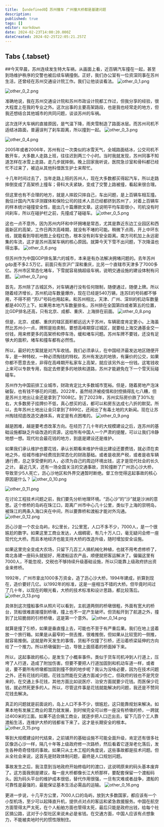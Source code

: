 ```yaml
---
title: 【undefined0】苏州撞车 广州撞大桥都是基建问题
description: 
published: true
tags: []
editor: markdown
date: 2024-02-23T14:00:20.000Z
dateCreated: 2024-02-25T22:05:21.257Z
---
```


## Tabs {.tabset}

##今天早晨，苏州连续发生特大车祸，从画面上看，近百辆汽车撞在一起，甚至到场维护秩序的交警也被后续车辆撞倒。正好，我们办公室有一位资深同事在苏州生活，还曾经在苏州交通设计院工作。我们让他谈谈看法。
![other_0_1.png](https://img.bedtime.news/2024/02/26/65dbb9702543b.png)

![other_0_2.png](https://img.bedtime.news/2024/02/26/65dbb973dc3b1.png)


准确地说，我在苏州交通设计院和苏州市政设计院都工作过，但我分享的经验，很大程度上在我的专业之外。这次出事的主要高架路段，也是我也经常走的地方，但我还想结合其他城市的共同问题，谈谈苏州的车祸。

这次连环大车祸的直接原因，是气温下降，雨夹雪制造了路面冰层。而苏州司机不适结冰路面，普遍误判了刹车距离，所以撞到一起。
![other_0_3.png](https://img.bedtime.news/2024/02/26/65dbb975d89d5.png)

![other_0_4.png](https://img.bedtime.news/2024/02/26/65dbb97a0b2f5.png)


2005年或者2006年，苏州有过一次类似的冰雪天气，全城路面结冰，公交司机不敢开车，大多数人走路上班，往往迟到两三个小时。当时我就发现，苏州同事不知道怎样在冰雪上走路，走几步就摔倒。晚上回家我听说，医院急诊室和骨科都已经忙不过来了，被迫从其他科借医生护士来帮忙。

十几年时间过去了，当年走路上班的苏州人，现在大多数都买得起汽车，所以走路摔倒变成了高架桥上撞车；骨科大夫紧缺，变成了交警上路被撞，看起来很合理。

但这里也有不合理的地方，就是人摔跤只摔自己，车出问题，是上百辆车相互撞。我估计国内汽车评测媒体和保险公司的技术人员已经都挤到苏州了，对着上百辆车的样本统计碰撞安全性，能出几十篇爆款文章。这说明平均车距很小，司机没有时间刹车，所以在碰护栏之前，先撞成了碰碰车。
![other_0_5.png](https://img.bedtime.news/2024/02/26/65dbb97ed8e41.png)


这也一点不意外，因为苏州内环和中环拥堵是常态，尤其是靠近东边工业园区和西面新区的高架，工作日两次高峰期，就没有不堵的可能。稍微下点雨，开上中环东线，就能看到导航地图上全程红色，根本没有刹车安全距离。南方司机加上永远密集的车流，这才是苏州高架车祸的核心原因。就算今天下雪不出问题，下次降温也得出事。
![other_0_6.png](https://img.bedtime.news/2024/02/26/65dbb9832506b.png)


但苏州作为中国GDP排名第六的城市，本来是有办法解决拥堵问题的。去年苏州gdp差不多2.5万亿，前面只有京沪广深和重庆，比另一个直辖市天津多了7000多亿。苏州市区常态化堵车，下雪就容易搞超级车祸，说明交通设施的建设体制有问题。
![other_0_7.png](https://img.bedtime.news/2024/02/26/65dbb9863da7c.png)


首先，苏州除了古城区外，对车辆通行没有任何限制，随便通过，随便上牌。所以随着经济增长，苏州机动车数量爆炸，现在已经是540万辆，连苏E的号码都不够用，不得不把 “苏U”号码也用起来。和苏州相比，天津、广州、深圳的机动车数量都是400万上下。如果用本地汽车数量排名，苏州排在全国第四或者第五的位置，比GDP排名还高，只有北京、成都、重庆、上海排在前面。
![other_0_8.png](https://img.bedtime.news/2024/02/26/65dbb98889961.png)


但是，北京、成都、重庆的辖区面积都远远大于苏州，车辆密度肯定更小。上海虽然比苏州小一点，牌照是拍卖制，要想高峰期穿过城区，就要给上海交通基金交一份钱，用来修更多的高架桥和停车场，缓和堵车问题。苏州车牌不要钱，还没有足够大的面积，堵车和撞车都有必然性。

所以，最好的方案就是对汽车收钱。我们必须承认，在中国经济最发达地区随便开车，是一种特权，一种必须掏钱的特权。苏州有发达的地铁，有廉价的公交，如果你都不愿意去坐，非得在高峰期开私家车上高架，就应该另外出一份钱。这笔钱收上来可以专款专用，指定去修更多的地铁和道路，苏州才能避免在下一个雪天玩碰碰车。

苏州作为中国前排工业城市，财政肯定比大多数城市宽裕。但是，随着房地产泡沫破裂，也有钱不够花的问题。2022年，虽然经济被疫情和封控搞得乱七八糟，但是苏州土地出让金还是拿到了1008亿。到了2023年，苏州实际房价跌了30%左右，大多数房子挂牌价不低，真心想买的话，都可以和房东达成七八折的默契。所以，去年苏州土地出让金只拿到了899亿，还闹出了有毒土地的大新闻。现在让苏州掏钱彻底改造交通体系，肯定是有点困难的。
![other_0_9.png](https://img.bedtime.news/2024/02/26/65dbb98ae6bd2.png)


越是困难，越是要考虑改革方向。在经历了几十年的大规模建设之后，连苏州的基础设施都缺乏升级改造的资源，这给所有中国人一个严肃的提醒，可以让我们冷静地想一想。现代社会最花钱的地方，到底是建设还是维护。

如果我们承认维护也要花钱，承认长期看来维护升级比建设还要费钱，就必须在卖地之外，给城市维护经费找到常态化的财政基础。或者是收房产税，或者是收车辆通行费，总之享受便利的人，必须为自己的周边环境出钱，这才是现代社会的长久之计。 最近几天，还有一场全国关注的交通事故，货轮撞断了广州沥心沙大桥，导致至少5人死亡，沥心沙地区和外界交通暂时断绝。督工你觉得这起事故的核心原因是什么？
![other_0_10.png](https://img.bedtime.news/2024/02/26/65dbb98d47853.png)

![other_0_11.png](https://img.bedtime.news/2024/02/26/65dbb99086c98.png)


在讨论工程技术问题之前，我们要先分析地理环境。“沥心沙”的“沙”就是沙洲的意思。这个修桥的岛屿在珠江口，距离广州市中心几十公里，类似于上海的崇明岛，被珠江的两条入海口夹在中间，所以要靠桥和渡船才能对外沟通。
![other_0_12.png](https://img.bedtime.news/2024/02/26/65dbb9940aa25.png)


沥心沙是一个农业岛屿，8公里长，2公里宽，人口不多不少，7000人，是一个很尴尬的数字。如果这里工商业发达，人烟稠密，有几十万人口，毫无疑问会修一座现代化大桥。而且本地经济也能支持大桥的改造升级，随时增加安全设施。

如果这里完全变成大农场，只留下几百工人搞机械化种植，也就不用考虑修桥了，南北各建一座码头就挺好，用渡船运农产品，顺便就把客运解决了。偏偏这里有7000人，不能忽视，交税也不够持续升级基础设施，所以只能靠上级政府挤出资金来修桥。

1992年，广州市拿出1000多万资金，造了沥心沙大桥，1994年建成，折算到现在，造价要好几亿。以1992年的标准，这是一座相当不错的大桥。但毕竟时间过了几十年，以现在的眼光看，大桥的技术标准和设计思路，都比较落后。
![other_0_13.png](https://img.bedtime.news/2024/02/26/65dbb99723496.png)




具体到这次撞船事件从照片可以看到，主航道两侧的桥墩很粗，外面有宽大的桥台，货船很难直接撞到桥墩，撞上也不一定产生破坏。但货船开到了航道之外，撞到了比较脆弱的引桥桥墩，这是第一个意外。
![other_0_14.png](https://img.bedtime.news/2024/02/26/65dbb99a6979c.png)


就算是撞了引桥，如果是垂直撞上去，可能也不至于有严重后果。我们在地上竖着放一个旅行箱。如果是从最窄的一侧去推，很难推倒，但如果从比较宽的一侧推，就容易推倒。这就是昨天发生的事情，货船不仅撞了引桥，还沿着桥梁延伸的方向给了一个推力。所以桥墩偏到一边，导致上面搭着的桥面掉下来。

所以，这起事故的核心，是发生了小概率事件。类似于货车司机冲到人行道上，压垮了人行道，造成了附加伤害。但要不要把人行道加固到和机动车道一样，或者说，要不要所有桥墩都加固到撞不倒的地步呢？我认为没啥必要，因为在技术问题之外，还有花钱的问题。花钱当然能在交通方面减少伤亡，但政府的钱也不是凭空来的，在交通上多花钱，其他方面比如说医疗、治安方面就要少花钱。而医保少花钱，就必然死更多的人。所以，尽管这件事是花钱就能解决的问题，我还是不赞同花钱去解决。

真正的问题就是前面说的，岛上人口不多不少，很尴尬，这只能靠规划来解决。如果本地有发展工商业的潜力就发展，到时候完全可以修一座没有桥墩的桥，一跨就过400米的江面。如果不适合搞工商业，就逐步把人口迁出去，留下几百个工人靠渡船生活，连维护大桥的钱都省下来了。这才是长期安全的根本。
![other_0_15.png](https://img.bedtime.news/2024/02/26/65dbb99c84a2d.png)


等到大规模建设时代结束，之前铺开的基础设施不可能全面升级，肯定还有很多社区像沥心沙一样，隔几十年等上级政府修一次路桥，然后看着它逐渐老化落后，发生各种奇奇怪怪的事故。如果只从土木工程的角度说，这些事故都是技术问题。但从全社会来说，这首先是财政体制问题，最终是人口规划问题。

事故发生之后，我注意到当地政府开始修临时的渡口，这说明原来的码头基本废弃了。这方面我倒是建议，每一座大桥都像长江大桥那样，要配套保留一个渡船码头。因为码头平台的维护成本很低，替代作用很强，一旦有灾难或者战争，渡船的可靠性是最强的，最能保证基本生活必需品的运输。
![other_0_16.png](https://img.bedtime.news/2024/02/26/65dbb99eb4e21.png)


更进一步说，十几平方公里，7000人口的岛屿，放到大多数国家，都应该有一个小型机场，至少可以起降直升机，提供点对点的客运和紧急救援服务。中国在航空方面管得太严太死，在个人船舶方面也管得太死，最后只能是政府出钱，给每个社区搞公路，这对于小型社区来说未必是省钱。在交通方面，中国人应该有点想象力，不能被卖地时代的惯性限制住。